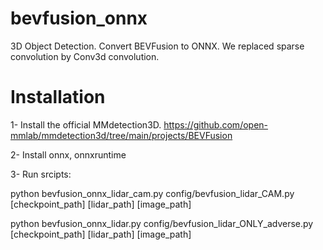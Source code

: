 # bevfusion_onnx
3D Object Detection. Convert BEVFusion to ONNX. We replaced sparse convolution by Conv3d convolution.

# Installation
1- Install the official MMdetection3D. https://github.com/open-mmlab/mmdetection3d/tree/main/projects/BEVFusion

2- Install onnx, onnxruntime

3- Run srcipts:

python bevfusion_onnx_lidar_cam.py config/bevfusion_lidar_CAM.py [checkpoint_path] [lidar_path] [image_path]

python bevfusion_onnx_lidar.py config/bevfusion_lidar_ONLY_adverse.py [checkpoint_path] [lidar_path] [image_path]

